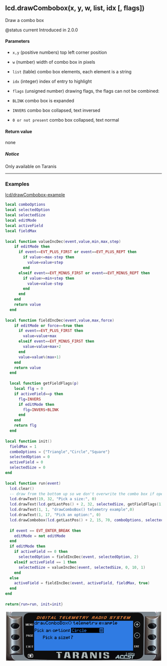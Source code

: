 <!-- This file was generated by the script. Do not edit it, any changes will be lost! -->

## lcd.drawCombobox(x, y, w, list, idx [, flags])



Draw a combo box

@status current Introduced in 2.0.0


#### Parameters

* `x,y` (positive numbers) top left corner position

* `w` (number) width of combo box in pixels

* `list` (table) combo box elements, each element is a string

* `idx` (integer) index of entry to highlight

* `flags` (unsigned number) drawing flags, the flags can not be combined:
 * `BLINK` combo box is expanded
 * `INVERS` combo box collapsed, text inversed
 * `0 or not present` combo box collapsed, text normal



#### Return value

none

##### Notice
Only available on Taranis




---

### Examples

<a class="dlbtn" href="https://raw.githubusercontent.com/opentx/lua-reference-guide/opentx_2.2/lcd/drawCombobox-example.lua">lcd/drawCombobox-example</a>

```lua
local comboOptions
local selectedOption
local selectedSize
local editMode
local activeField
local fieldMax

local function valueIncDec(event,value,min,max,step)
    if editMode then
      if event==EVT_PLUS_FIRST or event==EVT_PLUS_REPT then
        if value<=max-step then
          value=value+step
        end
      elseif event==EVT_MINUS_FIRST or event==EVT_MINUS_REPT then
        if value>=min+step then
          value=value-step
        end
      end
    end
    return value
  end

local function fieldIncDec(event,value,max,force)
    if editMode or force==true then
      if event==EVT_PLUS_FIRST then
        value=value+max
      elseif event==EVT_MINUS_FIRST then
        value=value+max+2
      end
      value=value%(max+1)
    end
    return value
  end
  
  local function getFieldFlags(p)
    local flg = 0
    if activeField==p then
      flg=INVERS
      if editMode then
        flg=INVERS+BLINK
      end
    end
    return flg
  end

local function init()
  fieldMax = 1
  comboOptions = {"Triangle","Circle","Square"}
  selectedOption = 0
  activeField = 0
  selectedSize = 0
end

local function run(event)
  lcd.clear()
  -- draw from the bottom up so we don't overwrite the combo box if open
  lcd.drawText(19, 32, "Pick a size:", 0)
  lcd.drawText(lcd.getLastPos() + 2, 32, selectedSize, getFieldFlags(1))
  lcd.drawText(1, 1, "drawComboBox() telemetry example",0)
  lcd.drawText(1, 17, "Pick an option:", 0)
  lcd.drawCombobox(lcd.getLastPos() + 2, 15, 70, comboOptions, selectedOption, getFieldFlags(0))
  
  if event == EVT_ENTER_BREAK then
    editMode = not editMode
  end
  if editMode then
    if activeField == 0 then
      selectedOption = fieldIncDec(event, selectedOption, 2)
    elseif activeField == 1 then
      selectedSize = valueIncDec(event, selectedSize, 0, 10, 1)
    end
  else
    activeField = fieldIncDec(event, activeField, fieldMax, true)
  end
end

return{run=run, init=init}
```

![](drawCombobox-example.png)

